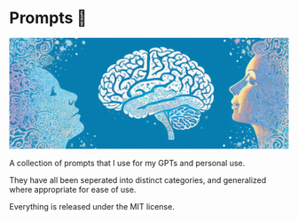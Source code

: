 # Prompts 🧠

![big brain 400 IQ 4D chess omegalul](https://github.com/bjornbryggman/Prompts/blob/main/Images/big%20brain.png)

A collection of prompts that I use for my GPTs and personal use.

They have all been seperated into distinct categories, and generalized where appropriate for ease of use.

Everything is released under the MIT license.


